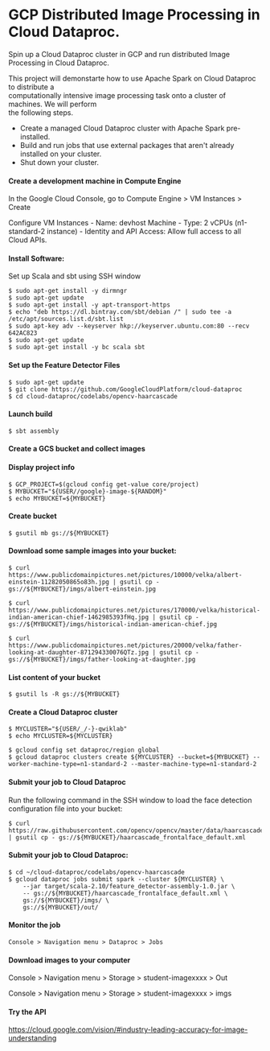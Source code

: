 # GCP Distributed Image Processing in Cloud Dataproc.  

Spin up a Cloud Dataproc cluster in GCP and run distributed Image Processing in Cloud Dataproc.    

This project will demonstarte how to use Apache Spark on Cloud Dataproc to distribute a   
computationally intensive image processing task onto a cluster of machines. We will perform  
the following steps.  

* Create a managed Cloud Dataproc cluster with Apache Spark pre-installed.  
* Build and run jobs that use external packages that aren't already installed on your cluster.  
* Shut down your cluster.  


#### Create a development machine in Compute Engine

In the Google Cloud Console, go to Compute Engine > VM Instances > Create

Configure VM Instances - Name: devhost Machine 
	 	       - Type: 2 vCPUs (n1-standard-2 instance)
		       - Identity and API Access: Allow full access to all Cloud APIs.


#### Install Software:

Set up Scala and sbt using SSH window
```
$ sudo apt-get install -y dirmngr
$ sudo apt-get update
$ sudo apt-get install -y apt-transport-https
$ echo "deb https://dl.bintray.com/sbt/debian /" | sudo tee -a /etc/apt/sources.list.d/sbt.list
$ sudo apt-key adv --keyserver hkp://keyserver.ubuntu.com:80 --recv 642AC823
$ sudo apt-get update
$ sudo apt-get install -y bc scala sbt
```

#### Set up the Feature Detector Files

```
$ sudo apt-get update
$ git clone https://github.com/GoogleCloudPlatform/cloud-dataproc
$ cd cloud-dataproc/codelabs/opencv-haarcascade
```

#### Launch build

```
$ sbt assembly
```

#### Create a GCS bucket and collect images

#### Display project info

```
$ GCP_PROJECT=$(gcloud config get-value core/project)
$ MYBUCKET="${USER//google}-image-${RANDOM}"
$ echo MYBUCKET=${MYBUCKET}
```

#### Create bucket

```
$ gsutil mb gs://${MYBUCKET}
```

#### Download some sample images into your bucket:

```
$ curl https://www.publicdomainpictures.net/pictures/10000/velka/albert-einstein-11282050865o83h.jpg | gsutil cp - gs://${MYBUCKET}/imgs/albert-einstein.jpg

$ curl https://www.publicdomainpictures.net/pictures/170000/velka/historical-indian-american-chief-1462985393fHq.jpg | gsutil cp - gs://${MYBUCKET}/imgs/historical-indian-american-chief.jpg

$ curl https://www.publicdomainpictures.net/pictures/20000/velka/father-looking-at-daughter-871294330076QTz.jpg | gsutil cp - gs://${MYBUCKET}/imgs/father-looking-at-daughter.jpg
```

#### List content of your bucket

```
$ gsutil ls -R gs://${MYBUCKET}
```

#### Create a Cloud Dataproc cluster

```
$ MYCLUSTER="${USER/_/-}-qwiklab"
$ echo MYCLUSTER=${MYCLUSTER}
```
```
$ gcloud config set dataproc/region global
$ gcloud dataproc clusters create ${MYCLUSTER} --bucket=${MYBUCKET} --worker-machine-type=n1-standard-2 --master-machine-type=n1-standard-2 
```

#### Submit your job to Cloud Dataproc

Run the following command in the SSH window to load the face detection configuration file into your bucket:
```
$ curl https://raw.githubusercontent.com/opencv/opencv/master/data/haarcascades/haarcascade_frontalface_default.xml | gsutil cp - gs://${MYBUCKET}/haarcascade_frontalface_default.xml
```

#### Submit your job to Cloud Dataproc:
```
$ cd ~/cloud-dataproc/codelabs/opencv-haarcascade
$ gcloud dataproc jobs submit spark --cluster ${MYCLUSTER} \
	--jar target/scala-2.10/feature_detector-assembly-1.0.jar \
	-- gs://${MYBUCKET}/haarcascade_frontalface_default.xml \
	gs://${MYBUCKET}/imgs/ \
	gs://${MYBUCKET}/out/
```

#### Monitor the job

```
Console > Navigation menu > Dataproc > Jobs
```

#### Download images to your computer

Console > Navigation menu > Storage > student-imagexxxx > Out

Console > Navigation menu > Storage > student-imagexxxx > imgs

#### Try the API 
https://cloud.google.com/vision/#industry-leading-accuracy-for-image-understanding

